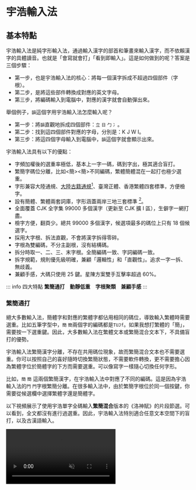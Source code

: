 # 宇浩輸入法

## 基本特點

宇浩輸入法是純字形輸入法，通過輸入漢字的部首和筆畫來輸入漢字，而不依賴漢字的具體讀音。也就是「會寫就會打」「看到即輸入」。這是如何做到的呢？答案是三個步驟：

- 第一步，也是宇浩輸入法的核心：將每一個漢字拆成不超過四個部件（字根）。
- 第二步，是將這些部件轉換成對應的英文字母。
- 第三步，將編碼輸入到電腦中，對應的漢字就會自動彈出來。

舉個例子，`韻`這個字用宇浩輸入法怎麼輸入呢？

- 第一步：將`韻`直觀地拆成四個部件：`立` `日` `勹` `冫`。
- 第二步：找到這四個部件對應的字母，分別是：K J W I。
- 第三步：將這四個字母輸入到電腦中，`韻`這個字就會顯示出來。

宇浩輸入法具有以下的優點：

- 字頻加權後的選重率極低，基本上一字一碼，碼到字出，極其適合盲打。
- 繁簡字碼位分離，比如<簡><簡>不同編碼，繁體簡體混在一起打也極少選重。
- 字形兼容大陸通規、[大陸古籍通規](/docs/guji)[^guji_standards]、臺灣正體、香港繁體四套標準，方便檢字。
- 設有簡體、繁體兩套詞庫，字形涵蓋兩岸三地三套標準 [^opencc]。
- 全面覆蓋 CJK 全字集 99000 多個漢字（更新至 CJK 擴 I 區），生僻字一網打盡。
- 檢字方便，翻頁少。總共 99000 多個漢字，候選項最多的碼位上只有 18 個候選字。
- 採用大字根、拆法直觀，不會將漢字拆得零碎。
- 字根為雙編碼，不分主副根，沒有結構碼。
- 拆分時取一、二、三、末字根。全簡編碼一致、字詞編碼一致。
- 拆字規範，規則優先級明確，兼顧「邏輯性」和「直觀性」。追求一字一拆、無歧義。
- 兼顧手感，大碼只使用 25 鍵。星陳方案雙手互擊率超過 60%。

::: info 四大特點
**繁簡通打　動靜低重　字根聚類　兼顧手感**
:::

### 繁簡通打

絕大多數輸入法，簡體字和對應的繁體字都佔用相同的碼位，導致輸入繁體時需要選重。比如五筆字型中，`簡` `簡`兩個字的編碼都是`TUJf`。如果我想打繁體的「簡」，需要按一下選重鍵。因此，大多數輸入法在繁體文本或繁簡混合文本下，不具備盲打的優勢。

宇浩輸入法繁簡漢字分離，不存在共用碼位現象，故而繁簡混合文本也不需要選重。你可以按照自己的喜好隨時切換繁簡狀態，不需要軟件轉換，更不需要擔心因為繁體字位於簡體字的下方而需要選重。可以像寫字一樣隨心切換任何字形。

比如，`簡` `簡` 這兩個繁簡漢字，在宇浩輸入法中對應了不同的編碼。這是因為宇浩輸入法的`門` `門`字根繁簡分離。在很多輸入法中，由於繁簡字根位於同一個按鍵，你需要從候選欄中選擇繁體字還是簡體字。

以下視頻展示了使用宇浩單字全碼輸入**繁簡混合**版本的《洛神賦》的片段節選。可以看到，全文都沒有進行過選重。因此，宇浩輸入法特別適合任意文本空間下的盲打，以及古漢語輸入。

<video src='/yuhao-example.mp4' loop controls muted/>

### 動靜低重

宇浩輸入法支持繁簡通打，並不代表它犧牲了**只打簡體**或**只打繁體**的性能。我們不妨看一看下面的數據：

- 簡體文本：常用 1500 字全碼無重 [^frequent_characters]。常用 3000 字，全碼 10 組重碼，出簡後無重碼。常用 4500 字，全碼 55 組重碼，出簡後 2 組重碼。**常用 6000 字，全碼 117 組重碼，出簡後 14 組重碼。字頻加權後，全碼下每萬字選重 5 次。**

- 繁體文本：常用 1500 字，全碼 1 組重碼，出簡後無重。常用 3000 字，全碼 24 組重碼，出簡後 4 組重碼。常用 4500 字，全碼 92 組重碼，出簡後 13 組重碼。常用 5700 字，全碼 152 組重碼，出簡後 36 組重碼。字頻加權後，全碼下每萬字選重 15 次。

- 繁簡混合文本 [^mixed_frequency]：前 1500 字，全碼 3 組重碼，出簡後無重。前 3000 字，全碼 13 組重碼，出簡後 3 組重碼。前 6000 字，全碼 131 組重碼，出簡後 16 組重碼。前 9000 字，全碼 365 組重碼，出簡後 92 組重碼。字頻加權後，全碼下每萬字選重 17 次。

要知道，宇浩輸入法只使用了 25 個按鍵，也就是說四碼的編碼空間只有其他 26 鍵輸入法的 85.5%。但是宇浩輸入法在常用繁簡漢字下選重率卻是同類輸入法中最低的。

### 均衡優異

**繁簡通打、動靜低重、字根聚類、兼顧手感**，這是宇浩輸入法的四個基本設計原則，目的在於避免機器學習中的「過擬合問題」，防止輸入法被侷限於特定的文本空間和字形狀態，以期獲得更大的適用性。在保證這四個原則的基礎上，作者還採用了其他的客觀指標作為算法的約束條件，以提高輸入法的整體素質，防止有嚴重的短板產生。做到「整體性能均衡，部分指標優異」。總結如下：

- 單字重碼錶現優異，無論是全碼還是簡碼，在簡化字靜重、簡化字動重、繁體字動重、繁簡混合動重方面都是最低。繁體字和大字集靜重僅次於徐碼。
- 雙手互擊表現突出，在字根分區的限制下，各連續文本雙手互擊率僅次於藍寶石。
- 鍵位效率表現突出，沒有使用 Z 鍵，不僅保證了一定的手感，還確保了輸入平臺的兼容性。
- 字形兼容表現優異，涵蓋兩岸三地四大標準字形（大陸簡體、大陸繁體、臺灣正體、香港繁體），詞庫也兼容了四套標準。真正做到打簡體出簡，打繁出繁。

<!-- ## 適合人群

評價一款輸入法，不能只看重碼率，因為每一款輸入法都有自己的**設計哲學**和**目標用戶**。有優點就必然有缺點，反之亦然。評價一款輸入法的維度，除卻重碼率，還有規則簡易度、字根複雜度、按鍵舒適度、平臺通用性等。這就是為什麼拼音重碼高，但大多數人還是會使用拼音，因為它的學習成本基本為零。選擇學習輸入法，一定要符合自己的需求，要綜合考慮多方面因素，例如，是否願意背較多的字根，是否有打古文、繁體字需求等。

宇浩輸入法的最佳輸入體驗，是採用精簡詞庫（80000 詞左右，同時包括簡體、臺灣繁體、香港繁體、大陸繁體）並配合單字輸入，從而達到極致的確定性，做到完全關閉候選框輸入。以下為宇浩輸入法**最適合**的人群：

- 對繁體字和簡化字都有輸入需求，希望做到繁簡無縫切換，不依賴程序進行轉換的人（中文系學生、經常同兩岸三地人士打交道者、方言愛好者、漢字愛好者等）；或
- 日常主要輸入繁體文本的人（港澳臺用戶）；或
- 日常需要輸入簡體文本，偶爾需要輸入繁體文本和生僻字的人；或
- 熱愛漢字，喜歡一筆一畫寫字的感覺，想要學習傳統漢字的人。 -->

## 聚類和分區

宇浩輸入法的核心是對於漢字的拆分，其次是對於字根排布的設計。字根一共有 200 多個，但字母只有 26 個，因此，每個按鍵上都會有大約 10 個左右的字根。字根如何排布，直接決定了它的學習難度、維護難度、手感、連貫度等等。大體上：

- 對相似字形進行聚類和分區的方案，比亂序排布的方案，學習更加便捷，維護成本更低。比如：「目且貝見」這些都有「目」形的字根，如果安排在一個按鍵上，那麼我們只要記住了其中的一個，就能立刻記住剩下的字根。
- 亂序排布的方案，比對相似字形進行聚類和分區的方案，手感更優。這是因為字根排布的設計中，最大的限制條件就是聚類。解除了這個限制，排布就更加自由，就能在手感上做到更好。
- 三碼的方案，比四碼的方案，思維負擔更小。這是因為四碼方案需要取到字的第三根，這個字根往往深入字的中部，思考起來需要更多時間。
- 四碼的方案，比三碼的方案，重碼更低。這一點不言而喻。

每個人都有自己的偏好。為了照顧不同人群的需求。宇浩輸入法有兩套**官方字根排佈設計**。大家可根據自己的偏好和以前的輸入習慣，選擇其中一個學習。由於這些設計都基於「宇浩拆分」，因此就算後面想試試其他的設計，也只用幾天就能適應。

### 宇浩·星陳

**宇浩·星陳**是官方字根排佈設計，採用了字根聚類同鍵排布模式（類似鄭碼、徐碼）。字形相似的字根會被聚攏在一道，排布在 25 個鍵位上。方案名取自《尚書大傳》之「明明上天，爛然星陳」。

由於大量字形相近的字根被放在了一個按鍵上，它對於初學者極為友好，可以通過聯想記憶法，以「組」為單位來記憶。比如：

- `目且貝見`和`日曰早`都在 J 上。
- `亦文（夂）亥（豕）亡方`都在 T 上。

![yustar](/yustar.webp)

### 宇浩·光華

**宇浩·光華**是官方字根排佈設計，採用了字根首筆分區排布模式（類似五筆、真碼）。依據字根第一筆的筆畫，分佈在橫豎撇捺折五區中。其中橫區 6 鍵，豎區 5 鍵，撇區 6 鍵，捺區 4 鍵，折區 4 鍵。方案名取自《尚書大傳》之「日月光華，旦復旦兮」。

由於字根按照首筆筆畫進行分區，適合有五筆經驗的用戶。

![宇浩輸入法宋體字根圖](/yulight.webp)

兩個方案的區別，可參見以下表格。

| 特點                       | 宇浩·光華 | 宇浩·星陳 |
| :------------------------- | :-------- | :-------- |
| 使用最新版本**宇浩拆分**   | ✅         | ✅         |
| 支持到 CJK ext-I           | ✅         | ✅         |
| 兼容臺灣字形拆分           | ✅         | ✅         |
| 繁簡通打低極選重率 (<0.2%) | ✅         | ✅         |
| 字根雙編碼                 | ✅         | ✅         |
| 附屬根比代表根多補一碼     | ✅         | ❌         |
| 大碼使用 Z 鍵              | ❌         | ❌         |
| 小碼使用 Z 鍵              | ❌         | ✅         |
| 相似字形字根同分區聚類     | ✅         | ❌         |
| 相似字形字根同大碼聚類     | ❌         | ✅         |
| 小碼使用拼音中的字母       | ✅         | ✅         |
| 小碼 >85% 使用拼音首字母   | ❌         | ✅         |
| 雙手互擊率 >60%            | ❌         | ✅         |
| 嚴格優化鍵位分佈           | ❌         | ✅         |
| Z 鍵反查                   | ✅         | ✅         |

### 第三方衍生

基於宇浩輸入法的拆分，部分用戶還創制了其他的**衍生方案**。

#### 吉旦餅

[**吉旦餅**](https://lost-melody.github.io/wafel)，是阿吉、王牌餅乾發起的一項衍生方案。它採用亂序字根設計、三碼定長、延遲頂字。「吉旦餅」這個名字，來自三名主要開發人：阿吉，forFudan，王牌餅乾。取義於 華夫餅 (wafel)，其漢語翻譯應有「雞蛋餅」之義。

輸入三碼後，對應的三碼單字不會上屏，而是將此漢字暫留在預選區，等到第七碼的時候，才頂出第一字。每輸入四碼時，進入臨時四碼模式，可以選擇 Tab 上屏對應的四碼單字。因此可看作加強版的「五三頂」輸入法。

雞蛋餅不取第三字根，故而拆分起來更加簡單，思維壓力較小。三碼一字，也使得輸入的節奏非常舒服。

<!-- 
| 特點                       | 宇浩·星陳 | 吉旦餅                |
| :------------------------- | :-------- | :-------------------- |
| 使用最新版本**宇浩拆分**   | ✅         | ✅                     |
| 支持到 CJK ext-I           | ✅         | （四碼模式下）          |
| 兼容臺灣字形拆分           | ✅         | ❌                     |
| 字根雙編碼                 | ✅         | ✅                     |
| 三碼方案                   | ❌         | ✅                     |
| 四碼方案                   | ✅         | （支持四碼加 Tab 鍵輸入） |
| 單字派碼長                 | ~3.15     | ~2.65                 |
| 一簡二簡個數               | ~600      | ~50                   |
| 繁簡通打低極選重率 (<0.2%) | ✅         | （四碼模式下）          |
| 大碼使用 Z 鍵              | ❌         | ✅                     |
| 小碼使用 Z 鍵              | ✅         | ✅                     |
| 相似字形字根同大碼聚類     | ✅         | ❌                     |
| 小碼使用拼音中的字母       | ✅         | ❌                     |
| 小碼 >85% 使用拼音首字母   | ✅         | ❌                     |
| 雙手互擊率 >60%            | ✅         | ✅                     |
| 嚴格優化鍵位分佈           | ✅         | ✅                     |
| Z 鍵反查                   | ✅         | ❌                     |
 -->

#### 卿雲爛兮

[**卿雲爛兮**](https://zhuyuhao.com/yujoy)，是錢多多發起的一項衍生方案，特點是**亂序、單編、消滅小碼**。方案名取自《尚書大傳》之「卿雲爛兮，糺縵縵兮」。取碼規則共兩條：

1. 依次取第一、二、三、末字根對應的編碼；
2. 不足四碼時，輸入一個補碼，即末根讀音。

<!-- 
所以，根據字根數量，有以下幾種形式。設首根為 A，次根為 B，三根為 C，末根為 Z，讀音為 p。

1. 單根字：Zp
2. 雙根字：AZp
3. 三根字：ABZp
4. 多根字：ABCZ -->

<!-- 本方案的**補碼**，是末根的讀音首字母，唯一的例外是高頻「口」字根。 -->

<!-- {: .highlight }
卿雲取碼歌訣  
一二三末取字根　單根成字即自身  
雙根便作首和末　三根首二同末存  
字根表中找編碼　二十五鍵莫看岔  
依次填入根字母　不足四碼加補碼  
補碼就是末根音　以下法則心裡記  
魚化ｖ來衣作ｉ　口補ｖ外無特例  

| 末根補碼 | 規則                    | 舉例                    |
| :------- | :---------------------- | ----------------------- |
| v        | 頻率最高的字根，補碼為 v | 口                      |
| v        | 讀音為 ㄩ 的，補碼為 v  | 魚魚雨禺予 月曰         |
| i        | 讀音為 ㄧ 的，補碼為 i  | 一乙已乂弋亦衤 言羊用夭 |

字根是有限的，因此本方案依舊是純形方案，不是形音方案。 -->

由於字根採用亂序設計，卿雲同時兼顧了極低的選重率、優秀的手感、和簡單的規則。其關鍵數據如下：

- 簡體動態選重率 0.08%
- 繁體動態選重率 0.08%
- 繁簡混合動態選重率 0.135%
- 全碼速度當量 1.27，簡碼速度當量 1.28
- 單字平均雙手互擊率 > 65%，連續文本雙手互擊率 > 45%

<!-- 以下為本方案的字根圖。可能作為末根的生僻部首，圖上標註其讀音，以供參考： -->

<!-- [![yujoy](../yujoy/image/yujoy.png)](../yujoy/image/yujoy.png) -->

## 數據對比

關於本輸入法的相關指標的定義、數據統計、同類型輸入法對比，可參見文章 [《常見輸入法重碼數據》](/docs/statistics)。

## 開發細節

關於本輸入法的算法、指標、代碼實現，可參見文章 [《宇浩輸入法開發技術文檔》](/docs/technical)。

::: info 宇浩方案的哲學
宇浩方案的哲學是：**實用**、**直觀**、**科學**、**理性**。實用，指的是完全以輸入而非檢字進行設計；直觀，指的是對漢字的拆分直觀易懂，不破壞漢字的美感；科學，指的是對於編碼和簡碼的設計科學合理，符合統計頻率，使用量化指標而非感性體驗；理性，指的是拆字規則邏輯嚴明、沒有二義，也指社群抱著理性和開放的態度去面對批評和建議，積極修正存在矛盾的、不正確的拆分。
:::

## 鳴謝

本輸入法的設計製作主要借鑑了三個前輩輸入法的優點，在這裡向他們的作者表示極大的敬意和感謝。它們包括：

- 鄭碼的大字根、雙編碼設計。通過「位碼」而非「結構碼」來挖掘首根的信息。
- 徐碼對於繁簡通打的支持，以及小碼從拼音字母中選取的特點。使用音託不僅方便記憶，也可以達到更佳的離散。
- 五筆字型字根分區排布、不使用 Z 鍵的特徵。分區排布方便對於字根的記憶，Z 鍵空出後利於手感，還能用於其他功能，方便各平臺通用。

在輸入法的製作過程中，不少夥伴提出了大量寶貴的意見和建議，幫助它不斷優化進步。特此致以極大的謝意。

- 錢多多為輸入法的推廣作出大量的努力。還繪製了黑體的字根圖、設計了輸入法的 Logo 和 Android 上的定製方案。可謂「首席藝術委員」。
- 阿吉始終鼓勵作者開發一款新的輸入法，他的很多觀點和設計哲學同作者不謀而合，也堅定了宇浩輸入法講客觀、講實用的理念。他為輸入法的字根規律性和易學性提出了大量建議，使折區字根的排布上了一個臺階。可謂「首席哲學委員」。
- 宋天為輸入法的規則的完善提出了大量意見和建議，找出了很多拆分上的不合理之處，尤其是在大字集的拆分上，他的建議至關重要，也使宇浩輸入法在常用字集內拆分無二義、規則無矛盾。可謂「首席拆分委員」。
- 王牌餅乾不僅設計了非常好用的「宇浩三碼頂」方案，還為 RIME 方案編寫了優秀的 Lua 代碼。可謂「首席技術委員」。

還有不少朋友為輸入法的優化提出了寶貴的意見和建議，此處不一一致謝。

::: info 有聯為證：
>漢字十萬，豈宇浩獨收八九？  
>字根兩百，因諸君而改二三。
:::

## 腳註

[^frequent_characters]: 「最常用漢字」的定義依賴於文本空間。關於本測評中所用的字頻數據的來源，[請參閱此頁面](/docs/statistics)。

[^guji_standards]: 中華人民共和國國家標準《古籍印刷通用字規範字形表》（GB/Z 40637-2021）：[https://openstd.samr.gov.cn/bzgk/gb/newGbInfo?hcno=52E2DE28D439C1937EE09AE4B5AA615B](https://openstd.samr.gov.cn/bzgk/gb/newGbInfo?hcno=52E2DE28D439C1937EE09AE4B5AA615B)

[^mixed_frequency]: 這裡的繁簡混合字頻來源於簡體字頻和繁體字頻。假設一個人一半時間打簡體，一半時間打繁體，那麼便適用於此數據。

[^opencc]: 兩岸三地三套標準包括：大陸簡體、大陸繁體、臺灣正體。另外，宇浩輸入法還兼容符合 OpenCC 用字標準的詞語。
